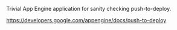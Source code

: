 Trivial App Engine application for sanity checking push-to-deploy.
 
https://developers.google.com/appengine/docs/push-to-deploy

